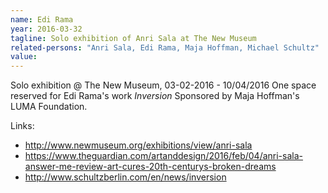```yaml
---
name: Edi Rama
year: 2016-03-32
tagline: Solo exhibition of Anri Sala at The New Museum
related-persons: "Anri Sala, Edi Rama, Maja Hoffman, Michael Schultz"
value:
---
```


Solo exhibition @ The New Museum, 03-02-2016 - 10/04/2016
One space reserved for Edi Rama's work *Inversion*
Sponsored by Maja Hoffman's LUMA Foundation.

Links:
* <http://www.newmuseum.org/exhibitions/view/anri-sala>
* <https://www.theguardian.com/artanddesign/2016/feb/04/anri-sala-answer-me-review-art-cures-20th-centurys-broken-dreams>
* <http://www.schultzberlin.com/en/news/inversion>
